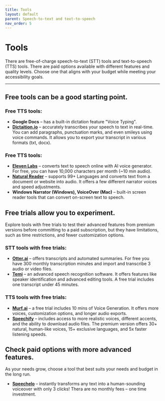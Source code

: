 ```yaml
---
title: Tools 
layout: default 
parent: Speech-to-text and text-to-speech
nav_order: 5
---
```


# Tools

There are free-of-charge speech-to-text (STT) tools and text-to-speech (TTS) tools. There are paid options available with different features and quality levels. Choose one that aligns with your budget while meeting your accessibility goals.

***

## Free tools can be a good starting point.

### Free TTS tools:

- **Google Docs** – has a built-in dictation feature "Voice Typing".
- <a href="https://dictation.io/" target="_blank"><b>Dictaition.io</b></a> – accurately transcribes your speech to text in real-time. You can add paragraphs, punctuation marks, and even smileys using voice commands. It allows you to export your transcript in various formats (txt, docx).

### Free TTS tools:

- <a href="https://elevenlabs.io/" target="_blank"><b>Eleven Labs</b></a> – converts text to speech online with AI voice generator. For free, you can have 10,000 characters per month (~10 min audio).
- <a href="https://www.naturalreaders.com/" target="_blank"><b>Natural Reader</b></a> – supports 99+ Languages and converts text from a document or website into audio. It offers a few different narrator voices and speed adjustments.
- **Windows Narrator (Windows), VoiceOver (Mac)** – built-in screen reader tools that can convert on-screen text to speech.

## Free trials allow you to experiment.
Explore tools with free trials to test their advanced features from premium versions before committing to a paid subscription, but they have limitations, such as time restrictions, and fewer customization options.

### STT tools with free trials:

- <a href="http://otter.ai/" target="_blank"><b>Otter.ai</b></a> – offers transcripts and automated summaries. For free you have 300 monthly transcription minutes and import and transcribe 3 audio or video files.
- <a href="https://www.temi.com/" target="_blank"><b>Temi</b></a> – an advanced speech recognition software. It offers features like speaker identification and advanced editing tools. A free trial includes one transcript under 45 minutes.

### TTS tools with free trials:

- <a href="http://murf.ai/" target="_blank"><b>Murf.ai</b></a> – a free trial includes 10 mins of Voice Generation. It offers more voices, customization options, and longer audio exports.
- <a href="https://speechify.com/" target="_blank"><b>Speechify</b></a> – includes access to more realistic voices, different accents, and the ability to download audio files. The premium version offers 30+ natural, human-like voices, 15+ exclusive languages, and 5x faster listening speeds.


## Check paid options with more advanced features.
As your needs grow, choose a tool that best suits your needs and budget in the long run.

- <a href="https://speechelo.com/" target="_blank"><b>Speechelo</b></a> – instantly transforms any text into a human-sounding voiceover with only 3 clicks! Thera are no monthly fees – one time investment.
